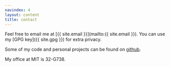 ```yaml
---
navindex: 4
layout: content
title: contact
---
```


Feel free to email me at [{{ site.email }}](mailto:{{ site.email }}).
You can use my [GPG key]({{ site.gpg }}) for extra privacy.

Some of my code and personal projects can be found on
[github](http://github.com/bboston7).

My office at MIT is 32-G738.
